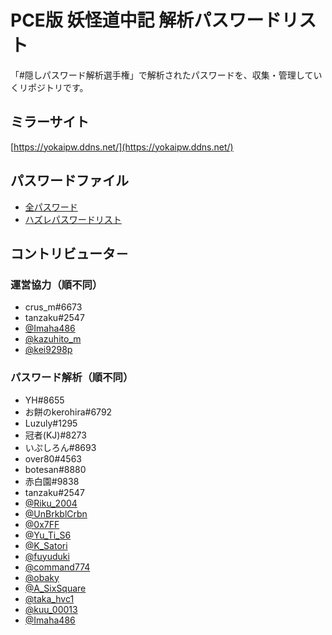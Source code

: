 # PCE版 妖怪道中記 解析パスワードリスト
「#隠しパスワード解析選手権」で解析されたパスワードを、収集・管理していくリポジトリです。

## ミラーサイト
[https://yokaipw.ddns.net/](https://yokaipw.ddns.net/)

## パスワードファイル
- [全パスワード](https://github.com/kmikage/yokai-password/tree/main/passwords)
- [ハズレパスワードリスト](https://github.com/kmikage/yokai-password/tree/main/rejected_passwords)


コントリビュータ－
------------------

### 運営協力（順不同）
- crus\_m\#6673
- tanzaku\#2547
- [@Imaha486](https://twitter.com/Imaha486)
- [@kazuhito\_m](https://twitter.com/kazuhito_m)
- [@kei9298p](https://twitter.com/kei9298p)

### パスワード解析（順不同）
- YH\#8655
- お餅のkerohira\#6792
- Luzuly\#1295
- 冠者(KJ)\#8273
- いぷしろん\#8693
- over80\#4563
- botesan\#8880
- 赤白園\#9838
- tanzaku\#2547
- [@Riku_2004](https://twitter.com/Riku_2004)
- [@UnBrkblCrbn](https://twitter.com/UnBrkblCrbn)
- [@0x7FF](https://twitter.com/0x7FF)
- [@Yu\_Ti\_S6](https://twitter.com/Yu_Ti_S6)
- [@K\_Satori](https://twitter.com/K_Satori)
- [@fuyuduki](https://twitter.com/fuyuduki)
- [@command774](https://twitter.com/command774)
- [@obaky](https://twitter.com/obaky)
- [@A\_SixSquare](https://twitter.com/A_SixSquare)
- [@taka\_hvc1](https://twitter.com/taka_hvc1)
- [@kuu\_00013](https://twitter.com/kuu_00013)
- [@Imaha486](https://twitter.com/Imaha486)
